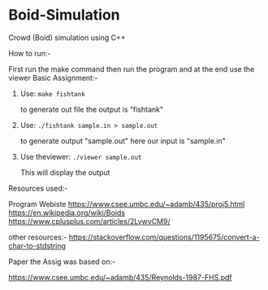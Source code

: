 # Boid-Simulation

Crowd (Boid) simulation using C++

How to run:-

First run the make command then run the program and at the end use the viewer
Basic Assignment:-
 
1. Use:  ```make fishtank ```
	
	to generate out file 
	the output is "fishtank"


2. Use: ```./fishtank sample.in > sample.out```
	
	to generate output "sample.out"
	here our input is "sample.in"


3. Use theviewer: ```./viewer sample.out ```     

	This will display the output
	
 
Resources used:-

Program Webiste 
https://www.csee.umbc.edu/~adamb/435/proj5.html
https://en.wikipedia.org/wiki/Boids
https://www.cplusplus.com/articles/2LywvCM9/

other resources:-
https://stackoverflow.com/questions/1195675/convert-a-char-to-stdstring

Paper the Assig was based on:-

https://www.csee.umbc.edu/~adamb/435/Reynolds-1987-FHS.pdf
